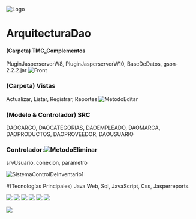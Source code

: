 ![Logo](https://github.com/JhonnFy/Control-De-Inventario-Java-WEB/assets/97255802/7b3ac7fb-c1e2-48d0-ba2f-a82875265ec7)

# ArquitecturaDao
#### (Carpeta)  TMC_Complementos
PluginJasperserverW8, PluginJasperserverW10, BaseDeDatos, gson-2.2.2.jar
![Front](https://github.com/JhonnFy/Control-De-Inventario-Java-WEB/assets/97255802/1d24afdc-f980-4584-8952-2288d17228e9)

### (Carpeta)  Vistas
Actualizar, Listar, Registrar, Reportes
![MetodoEditar](https://github.com/JhonnFy/Control-De-Inventario-Java-WEB/assets/97255802/02cb847c-7d4e-4ace-b208-196dd15f9414)

### (Modelo & Controlador)  SRC 
DAOCARGO, DAOCATEGORIAS, DAOEMPLEADO, DAOMARCA, DAOPRODUCTOS, DAOPROVEEDOR, DAOUSUARIO

### Controlador:![MetodoEliminar](https://github.com/JhonnFy/Control-De-Inventario-Java-WEB/assets/97255802/18df0138-cdfe-47d0-8a9a-cdec2c1a254a)

srvUsuario, conexion, parametro

![SistemaControlDeInventario1](https://github.com/JhonnFy/Control-De-Inventario-Java-WEB/assets/97255802/c9d23aa0-d000-4c13-b4c4-2b8efd9199bc)



#(Tecnologías Principales) 
Java Web, Sql, JavaScript, Css, Jasperreports.

![](https://img.shields.io/github/stars/pandao/editor.md.svg) ![](https://img.shields.io/github/forks/pandao/editor.md.svg) ![](https://img.shields.io/github/tag/pandao/editor.md.svg) ![](https://img.shields.io/github/release/pandao/editor.md.svg) ![](https://img.shields.io/github/issues/pandao/editor.md.svg) ![](https://img.shields.io/bower/v/editor.md.svg)

![](https://encrypted-tbn0.gstatic.com/images?q=tbn:ANd9GcTWtaI_2anXv1d6g1sz9lVPuSKMXcQjlzcyMQ&usqp=CAU)

